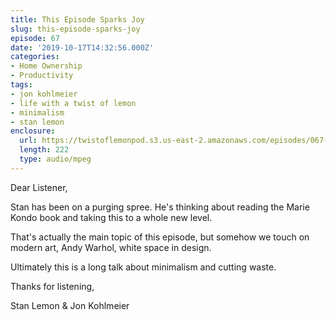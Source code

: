 ```yaml
---
title: This Episode Sparks Joy
slug: this-episode-sparks-joy
episode: 67
date: '2019-10-17T14:32:56.000Z'
categories:
- Home Ownership
- Productivity
tags:
- jon kohlmeier
- life with a twist of lemon
- minimalism
- stan lemon
enclosure:
  url: https://twistoflemonpod.s3.us-east-2.amazonaws.com/episodes/067-lwatol-20191017.mp3
  length: 222
  type: audio/mpeg
---
```


Dear Listener,

Stan has been on a purging spree. He's thinking about reading the Marie Kondo book and taking this to a whole new level.

That's actually the main topic of this episode, but somehow we touch on modern art, Andy Warhol, white space in design.

Ultimately this is a long talk about minimalism and cutting waste.

Thanks for listening,

Stan Lemon & Jon Kohlmeier

